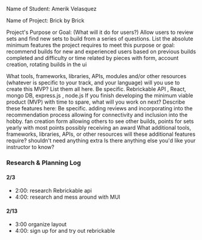 Name of Student: Amerik Velasquez

Name of Project: Brick by Brick

Project's Purpose or Goal: (What will it do for users?)
Allow users to review sets and find new sets to build from a series of questions.
List the absolute minimum features the project requires to meet this purpose or goal:
recommend builds for new and experienced users based on previous builds completed and difficulty or time related by pieces with form,
account creation, 
rotating builds in the ui  

What tools, frameworks, libraries, APIs, modules and/or other resources (whatever is specific to your track, and your language) will you use to create this MVP? List them all here. Be specific.
Rebrickable API , React, mongo DB, express.js , node.js
If you finish developing the minimum viable product (MVP) with time to spare, what will you work on next? Describe these features here: Be specific.
adding reviews and incorporating into the recommendation process allowing for connectivity and inclusion into the hobby. fan creation form allowing others to see other builds, points for sets yearly with most points possibly receiving an award
What additional tools, frameworks, libraries, APIs, or other resources will these additional features require?
shouldn't need anything extra 
Is there anything else you'd like your instructor to know?


### Research & Planning Log
#### 2/3 
* 2:00: research Rebrickable api 
* 4:00: research and mess around with MUI
#### 2/13
* 3:00 organize layout 
* 4:00: sign up for and try out rebrickable 